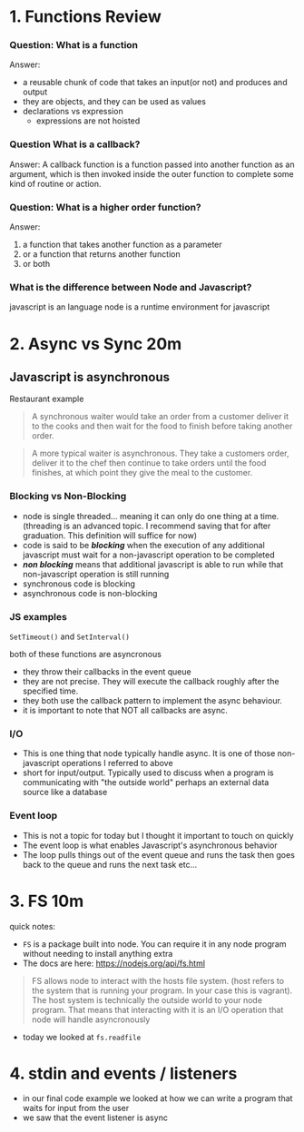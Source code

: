 # 1. Functions Review

### Question: What is a function

Answer: 
- a reusable chunk of code that takes an input(or not) and produces and output
- they are objects, and they can be used as values
- declarations vs expression
  - expressions are not hoisted

### Question What is a callback?

Answer:
A callback function is a function passed into another function as an argument, which is then invoked inside the outer function to complete some kind of routine or action.

### Question: What is a higher order function?

Answer:
1. a function that takes another function as a parameter
2. or a function that returns another function
3. or both

### What is the difference between Node and Javascript?

javascript is an language
node is a runtime environment for javascript


# 2. Async vs Sync 20m

## Javascript is asynchronous

Restaurant example
>A synchronous waiter would take an order from a customer deliver it to the cooks and then wait for the food to finish before taking another order.

>A more typical waiter is asynchronous. They take a customers order, deliver it to the chef then continue to take orders until the food finishes, at which point they give the meal to the customer.

### Blocking vs Non-Blocking
- node is single threaded... meaning it can only do one thing at a time. (threading is an advanced topic. I recommend saving that for after graduation. This definition will suffice for now)
- code is said to be ***blocking*** when the execution of any additional javascript must wait for a non-javascript operation to be completed
- ***non blocking*** means that additional javascript is able to run while that non-javascript operation is still running
- synchronous code is blocking
- asynchronous code is non-blocking


### JS examples

`SetTimeout()` and  `SetInterval()`

both of these functions are asyncronous
- they throw their callbacks in the event queue
- they are not precise. They will execute the callback roughly after the specified time.
- they both use the callback pattern to implement the async behaviour. 
- it is important to note that NOT all callbacks are async.

### I/O

- This is one thing that node typically handle async. It is one of those non-javascript operations I referred to above
- short for input/output. Typically used to discuss when a program is communicating with "the outside world" perhaps an external data source like a database

### Event loop 

- This is not a topic for today but I thought it important to touch on quickly
- The event loop is what enables Javascript's asynchronous behavior
- The loop pulls things out of the event queue and runs the task then goes back to the queue and runs the next task etc...


# 3. FS 10m

quick notes:
- `FS` is a package built into node. You can require it in any node program without needing to install anything extra
- The docs are here: https://nodejs.org/api/fs.html

> FS allows node to interact with the hosts file system. (host refers to the system that is running your program. In your case this is vagrant). The host system is technically the outside world to your node program. That means that interacting with it is an I/O operation that node will handle asyncronously


- today we looked at `fs.readfile`

# 4. stdin and events / listeners
- in our final code example we looked at how we can write a program that waits for input from the user
- we saw that the event listener is async


